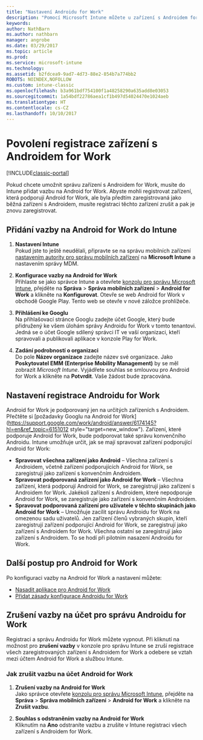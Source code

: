 ```yaml
---
title: "Nastavení Androidu for Work"
description: "Pomocí Microsoft Intune můžete u zařízení s Androidem for Work povolit správu mobilních zařízení (MDM)."
keywords: 
author: NathBarn
ms.author: nathbarn
manager: angrobe
ms.date: 03/29/2017
ms.topic: article
ms.prod: 
ms.service: microsoft-intune
ms.technology: 
ms.assetid: b2fdcea9-9ad7-4d73-88e2-854b7a774bb2
ROBOTS: NOINDEX,NOFOLLOW
ms.custom: intune-classic
ms.openlocfilehash: b3a961bdf754100f1a48258290a635add8e03053
ms.sourcegitcommit: 1a54bdf22786aea1cf1b497d54024470e1024aeb
ms.translationtype: HT
ms.contentlocale: cs-CZ
ms.lasthandoff: 10/10/2017
---
```

# <a name="enable-enrollment-of-android-for-work-devices"></a>Povolení registrace zařízení s Androidem for Work

[!INCLUDE[classic-portal](../includes/classic-portal.md)]

Pokud chcete umožnit správu zařízení s Androidem for Work, musíte do Intune přidat vazbu na Android for Work. Abyste mohli registrovat zařízení, která podporují Android for Work, ale byla předtím zaregistrovaná jako běžná zařízení s Androidem, musíte registraci těchto zařízení zrušit a pak je znovu zaregistrovat.

## <a name="add-android-for-work-binding-for-intune"></a>Přidání vazby na Android for Work do Intune

1. **Nastavení Intune**<br>
Pokud jste to ještě neudělali, připravte se na správu mobilních zařízení [nastavením autority pro správu mobilních zařízení](/intune-classic/get-started/start-with-a-paid-subscription-to-microsoft-intune-step-8#enable-device-enrollment) na **Microsoft Intune** a nastavením správy MDM.

2. **Konfigurace vazby na Android for Work**<br>
    Přihlaste se jako správce Intune a otevřete [konzolu pro správu Microsoft Intune](https://manage.microsoft.com), přejděte na **Správa** &gt; **Správa mobilních zařízení** &gt; **Android for Work** a klikněte na **Konfigurovat**. Otevře se web Android for Work v obchodě Google Play. Tento web se otevře v nové záložce prohlížeče.

3. **Přihlášení ke Googlu**<br>
   Na přihlašovací stránce Googlu zadejte účet Google, který bude přidružený ke všem úlohám správy Androidu for Work v tomto tenantovi. Jedná se o účet Google sdílený správci IT ve vaší organizaci, kteří spravovali a publikovali aplikace v konzole Play for Work.

4. **Zadání podrobností o organizaci**<br>
   Do pole **Název organizace** zadejte název své organizace. Jako **Poskytovatel EMM (Enterprise Mobility Management)** by se měl zobrazit *Microsoft Intune*. Vyjádřete souhlas se smlouvou pro Android for Work a klikněte na **Potvrdit**. Vaše žádost bude zpracována.

## <a name="specify-android-for-work-enrollment-settings"></a>Nastavení registrace Androidu for Work
   Android for Work je podporovaný jen na určitých zařízeních s Androidem. Přečtěte si [požadavky Googlu na Android for Work](https://support.google.com/work/android/answer/6174145?hl=en&ref_topic=6151012 style="target=new_window").  Zařízení, které podporuje Android for Work, bude podporovat také správu konvenčního Androidu.  Intune umožňuje určit, jak se mají spravovat zařízení podporující Android for Work:

   - **Spravovat všechna zařízení jako Android** – Všechna zařízení s Androidem, včetně zařízení podporujících Android for Work, se zaregistrují jako zařízení s konvenčním Androidem.
   - **Spravovat podporovaná zařízení jako Android for Work** – Všechna zařízení, která podporují Android for Work, se zaregistrují jako zařízení s Androidem for Work. Jakékoli zařízení s Androidem, které nepodporuje Android for Work, se zaregistruje jako zařízení s konvenčním Androidem.
   - **Spravovat podporovaná zařízení pro uživatele v těchto skupinách jako Android for Work** – Umožňuje zacílit správu Androidu for Work na omezenou sadu uživatelů. Jen zařízení členů vybraných skupin, kteří zaregistrují zařízení podporující Android for Work, se zaregistrují jako zařízení s Androidem for Work. Všechna ostatní se zaregistrují jako zařízení s Androidem. To se hodí při pilotním nasazení Androidu for Work.

## <a name="next-steps-for-android-for-work"></a>Další postup pro Android for Work
Po konfiguraci vazby na Android for Work a nastavení můžete:
- [Nasadit aplikace pro Android for Work](android-for-work-apps.md)
- [Přidat zásady konfigurace Androidu for Work](android-for-work-policy-settings-in-microsoft-intune.md)

## <a name="unbinding-your-android-for-work-administrative-account"></a>Zrušení vazby na účet pro správu Androidu for Work

Registraci a správu Androidu for Work můžete vypnout. Při kliknutí na možnost pro **zrušení vazby** v konzole pro správu Intune se zruší registrace všech zaregistrovaných zařízení s Androidem for Work a odebere se vztah mezi účtem Android for Work a službou Intune.

### <a name="how-to-unbind-an-android-for-work-account"></a>Jak zrušit vazbu na účet Android for Work

1. **Zrušení vazby na Android for Work**<br>
    Jako správce otevřete [konzolu pro správu Microsoft Intune](https://manage.microsoft.com), přejděte na **Správa** &gt; **Správa mobilních zařízení** &gt; **Android for Work** a klikněte na **Zrušit vazbu**.

2. **Souhlas s odstraněním vazby na Android for Work**<br>
  Kliknutím na **Ano** odstraníte vazbu a zrušíte v Intune registraci všech zařízení s Androidem for Work.
